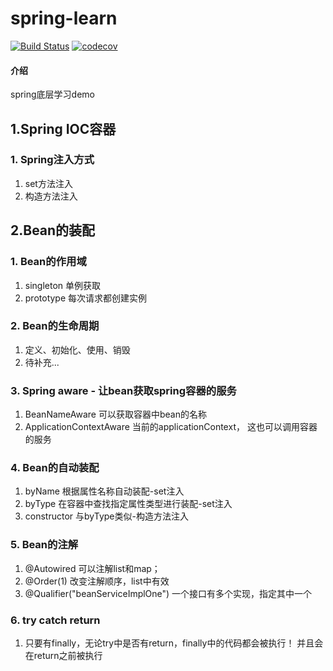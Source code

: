 # spring-learn
[![Build Status](https://travis-ci.com/mwk719/spring-learn.svg?branch=master)](https://travis-ci.com/mwk719/spring-learn)
[![codecov](https://codecov.io/gh/mwk719/microservice-practice/branch/master/graph/badge.svg)](https://codecov.io/gh/mwk719/microservice-practice)

#### 介绍
spring底层学习demo

## 1.Spring IOC容器

###  1. Spring注入方式
1. set方法注入
2. 构造方法注入

## 2.Bean的装配

###  1. Bean的作用域

1. singleton 单例获取
2. prototype 每次请求都创建实例

###  2. Bean的生命周期

1. 定义、初始化、使用、销毁
2. 待补充...

###  3. Spring aware - 让bean获取spring容器的服务

1. BeanNameAware  可以获取容器中bean的名称
2. ApplicationContextAware  当前的applicationContext， 这也可以调用容器的服务

###  4. Bean的自动装配

1. byName  根据属性名称自动装配-set注入
2. byType 在容器中查找指定属性类型进行装配-set注入
3. constructor 与byType类似-构造方法注入

###  5. Bean的注解

1. @Autowired 可以注解list和map；
2. @Order(1) 改变注解顺序，list中有效
3. @Qualifier("beanServiceImplOne") 一个接口有多个实现，指定其中一个

###  6. try catch return

1. 只要有finally，无论try中是否有return，finally中的代码都会被执行！
   并且会在return之前被执行

